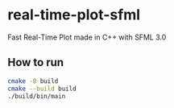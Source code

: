# real-time-plot-sfml
Fast Real-Time Plot made in C++ with SFML 3.0

## How to run
```bash
cmake -B build
cmake --build build
./build/bin/main
```